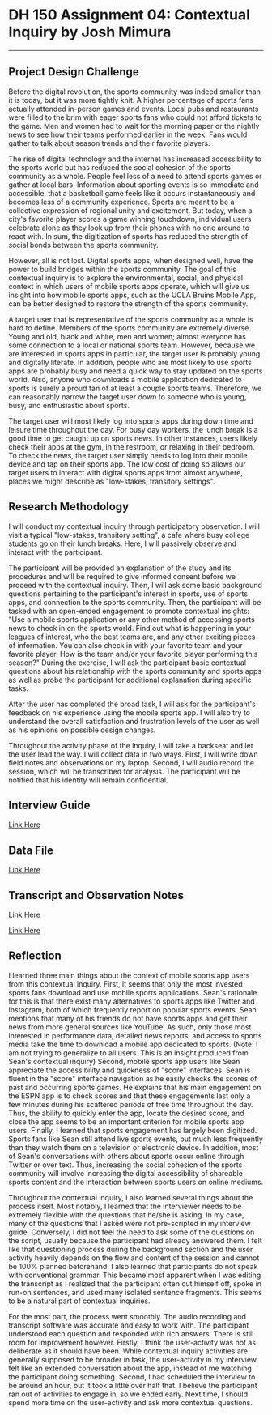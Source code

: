 
# DH 150 Assignment 04: Contextual Inquiry by Josh Mimura

*** 



## Project Design Challenge

Before the digital revolution, the sports community was indeed smaller than it is today, but it was more tightly knit. A higher percentage of sports fans actually attended in-person games and events. Local pubs and restaurants were filled to the brim with eager sports fans who could not afford tickets to the game. Men and women had to wait for the morning paper or the nightly news to see how their teams performed earlier in the week. Fans would gather to talk about season trends and their favorite players. 

The rise of digital technology and the internet has increased accessibility to the sports world but has reduced the social cohesion of the sports community as a whole. People feel less of a need to attend sports games or gather at local bars. Information about sporting events is so immediate and accessible, that a basketball game feels like it occurs instantaneously and becomes less of a community experience. Sports are meant to be a collective expression of regional unity and excitement.
But today, when a city's favorite player scores a game winning touchdown, individual users celebrate alone as they look up from their phones with no one around to react with. In sum, the digitization of sports has reduced the strength of social bonds between the sports community.  

However, all is not lost. Digital sports apps, when designed well, have the power to build bridges within the sports community. The goal of this contextual inquiry is to explore the environmental, social, and physical context in which users of mobile sports apps operate, which will give us insight into how mobile sports apps, such as the UCLA Bruins Mobile App, can be better designed to restore the strength of the sports community.  

A target user that is representative of the sports community as a whole is hard to define. Members of the sports community are extremely diverse. Young and old, black and white, men and women; almost everyone has some connection to a local or national sports team. However, because we are interested in sports apps in particular, the target user is probably young and digitally literate. In addition, people who are most likely to use sports apps are probably busy and need a quick way to stay updated on the sports world. Also, anyone who downloads a mobile application dedicated to sports is surely a proud fan of at least a couple sports teams. Therefore, we can reasonably narrow the target user down to someone who is young, busy, and enthusiastic about sports. 

The target user will most likely log into sports apps during down time and leisure time throughout the day. For busy day workers, the lunch break is a good time to get caught up on sports news. In other instances, users likely check their apps at the gym, in the restroom, or relaxing in their bedroom. To check the news, the target user simply needs to log into their mobile device and tap on their sports app. The low cost of doing so allows our target users to interact with digital sports apps from almost anywhere, places we might describe as "low-stakes, transitory settings".

## Research Methodology

I will conduct my contextual inquiry through participatory observation. I will visit a typical "low-stakes, transitory setting", a cafe where busy college students go on their lunch breaks. Here, I will passively observe and interact with the participant.

The participant will be provided an explanation of the study and its procedures and will be required to give informed consent before we proceed with the contextual inquiry. Then, I will ask some basic background questions pertaining to the participant's interest in sports, use of sports apps, and connection to the sports community. Then, the participant will be tasked with an open-ended engagement to promote contextual insights: "Use a mobile sports application or any other method of accessing sports news to check in on the sports world. Find out what is happening in your leagues of interest, who the best teams are, and any other exciting pieces of information. You can also check in with your favorite team and your favorite player. How is the team and/or your favorite player performing this season?" During the exercise, I will ask the participant basic contextual questions about his relationship with the sports community and sports apps as well as probe the participant for additional explanation during specific tasks. 

After the user has completed the broad task, I will ask for the participant's feedback on his experience using the mobile sports app. I will also try to understand the overall satisfaction and frustration levels of the user as well as his opinions on possible design changes. 

Throughout the activity phase of the inquiry, I will take a backseat and let the user lead the way. I will collect data in two ways. First, I will write down field notes and observations on my laptop. Second, I will audio record the session, which will be transcribed for analysis. The participant will be notified that his identity will remain confidential. 

## Interview Guide

[Link Here](https://docs.google.com/document/d/16N-MhBysPMf2P5v4-URKpfAvhdfb8Q32MBlI3yLxn8k/edit?usp=sharing)

## Data File

[Link Here](https://drive.google.com/file/d/12hmwDUsKzO8atayE8X7dIVw-grL8jQU6/view?usp=sharing)

## Transcript and Observation Notes

[Link Here](https://docs.google.com/document/d/1xaDAS4P-5qB7E8Kku-6diHnVE5-QUspuHG82KUHSqqE/edit?usp=sharing)

[Link Here](https://docs.google.com/document/d/18cpnX5W1O0WzyU_6wJ5xVU8rlnvxzqcUZ5XwA5r6CvU/edit?usp=sharing)

## Reflection

I learned three main things about the context of mobile sports app users from this contextual inquiry. First, it seems that only the most invested sports fans download and use mobile sports applications. Sean's rationale for this is that there exist many alternatives to sports apps like Twitter and Instagram, both of which frequently report on popular sports events. Sean mentions that many of his friends do not have sports apps and get their news from more general sources like YouTube. As such, only those most interested in performance data, detailed news reports, and access to sports media take the time to download a mobile app dedicated to sports. (Note: I am not trying to generalize to all users. This is an insight produced from Sean's contextual inquiry) Second, mobile sports app users like Sean appreciate the accessibility and quickness of "score" interfaces. Sean is fluent in the "score" interface navigation as he easily checks the scores of past and occurring sports games. He explains that his main engagement on the ESPN app is to check scores and that these engagements last only a few minutes during his scattered periods of free time throughout the day. Thus, the ability to quickly enter the app, locate the desired score, and close the app seems to be an important criterion for mobile sports app users. Finally, I learned that sports engagement has largely been digitized. Sports fans like Sean still attend live sports events, but much less frequently than they watch them on a television or electronic device. In addition, most of Sean's conversations with others about sports occur online through Twitter or over text. Thus, increasing the social cohesion of the sports community will involve increasing the digital accessibility of shareable sports content and the interaction between sports users on online mediums.

Throughout the contextual inquiry, I also learned several things about the process itself. Most notably, I learned that the interviewer needs to be extremely flexible with the questions that he/she is asking. In my case, many of the questions that I asked were not pre-scripted in my interview guide. Conversely, I did not feel the need to ask some of the questions on the script, usually because the participant had already answered them. I felt like that questioning process during the background section and the user activity heavily depends on the flow and content of the session and cannot be 100% planned beforehand. I also learned that participants do not speak with conventional grammar. This became most apparent when I was editing the transcript as I realized that the participant often cut himself off, spoke in run-on sentences, and used many isolated sentence fragments. This seems to be a natural part of contextual inquiries. 

For the most part, the process went smoothly. The audio recording and transcript software was accurate and easy to work with. The participant understood each question and responded with rich answers. There is still room for improvement however. Firstly, I think the user-activity was not as deliberate as it should have been. While contextual inquiry activities are generally supposed to be broader in task, the user-activity in my interview felt like an extended conversation about the app, instead of me watching the participant doing something. Second, I had scheduled the interview to be around an hour, but it took a little over half that. I believe the participant ran out of activities to engage in, so we ended early. Next time, I should spend more time on the user-activity and ask more contextual questions. 



